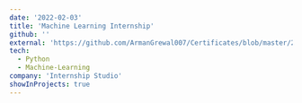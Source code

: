 ```yaml
---
date: '2022-02-03'
title: 'Machine Learning Internship'
github: ''
external: 'https://github.com/ArmanGrewal007/Certificates/blob/master/2022_02_03_InternshipStudio_MLInternship.pdf'
tech:
  - Python
  - Machine-Learning
company: 'Internship Studio'
showInProjects: true
---
```



